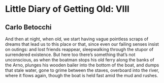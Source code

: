 # Little Diary of Getting Old: VIII
## Carlo Betocchi
And then at night, when old,
we start having vague pointless
scraps of dreams that lead us
to this place or that, since even
our failing senses insist on
outings: and lost friends reappear,
sleepwalking through the stupor
of surrendered existence.
But here too there’s something
that’s not unconscious, as when
the boatman stops his old ferry
along the banks of the Arno,
plunges his wooden bailer
into the bottom of the boat,
and dumps that stale water,
gone to grime between the staves,
overboard into the river,
where it flows again,
though the boat is held fast
amid the mud and rushes.